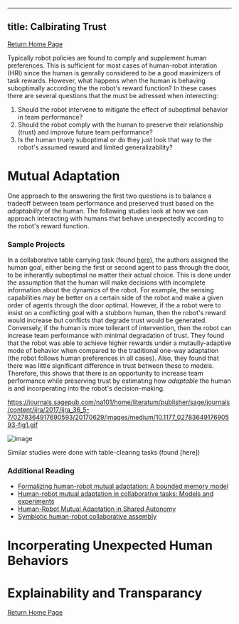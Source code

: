 
---
title: Calbirating Trust
---

[Return Home Page](../index.md)

Typically robot policies are found to comply and supplement human preferences. This is sufficient for most cases of human-robot interation (HRI) since the human is genrally considered to be a good maximizers of task rewards.  However, what happens when the human is behaving suboptimally according the the robot's reward function? In these cases there are several questions that the must be adressed when interecting:

1. Should the robot intervene to mitigate the effect of suboptimal behavior in team performance?
2. Should the robot comply with the human to preserve their relationship (trust) and improve future team performance?
3. Is the human truely suboptimal or do they just look that way to the robot's assumed reward and limited generalizability?  

# Mutual Adaptation
One approach to the answering the first two questions is to balance a tradeoff between team performance and preserved trust based on the _adaptability_ of the human. The following studies look at how we can approach interacting with humans that behave unexpectedly according to the robot's reward function.

### Sample Projects
In a collaborative table carrying task (found [here](https://journals.sagepub.com/doi/10.1177/0278364917690593?icid=int.sj-abstract.similar-articles.3)), the authors assigned the human goal, either being the first or second agent to pass through the door, to be inherantly suboptimal no matter their actual choice. This is done under the assumption that the human will make decisions with incomplete information about the dynamics of the robot. For example, the sensing capabilities may be better on a certain side of the robot and make a given order of agents through the door optimal. However, if the a robot were to insist on a conflicting goal with a stubborn human, then the robot's reward would increase but conflicts that degrade trust would be generated. Conversely, if the human is more tollerant of intervention, then the robot can increase team performance with minimal degradation of trust. They found that the robot was able to achieve higher rewards under a mutaully-adaptive mode of behavior when compared to the traditional one-way adaptation (the robot follows human preferences in all cases). Also, they found that there was little significant difference in trust between these to models.  Therefore, this shows that there is an opportunity to increase team performance while preserving trust by estimating how _adaptable_ the human is and incorperating into the robot's decision-making.


https://journals.sagepub.com/na101/home/literatum/publisher/sage/journals/content/ijra/2017/ijra_36_5-7/0278364917690593/20170629/images/medium/10.1177_0278364917690593-fig1.gif

![image](https://user-images.githubusercontent.com/62581907/163048246-85f3c24b-0f8b-4946-a6fa-4f4c4c19aa14.png)

Similar studies were done with table-clearing tasks (found [here]) 
 
### Additional Reading
+ [Formalizing human-robot mutual adaptation: A bounded memory model](https://ieeexplore.ieee.org/abstract/document/7451736?casa_token=O9MJeLpLVjEAAAAA:dZ8wx4hJri3LY_tx9bdiQhvKDuqQqrv5iN9On3Sic7LRHzF47O9tovLZWJVmFIa6HQy5sK7TJA)
+ [Human-robot mutual adaptation in collaborative tasks: Models and experiments](https://journals.sagepub.com/doi/10.1177/0278364917690593?icid=int.sj-abstract.similar-articles.3)
+ [Human-Robot Mutual Adaptation in Shared Autonomy](https://arxiv.org/abs/1701.07851)
+ [Symbiotic human-robot collaborative assembly](https://www.sciencedirect.com/science/article/abs/pii/S0007850619301593?casa_token=APqvpoaiT1QAAAAA:4ttyWewDfeyilQtHYyGLGREwu3nwPehZK1i5IYSaVh0iFgt3c6o3e-GGg1HYReu2-2yi98CnbC8)

# Incorperating Unexpected Human Behaviors


# Explainability and Transparancy




[Return Home Page](../index.md)
